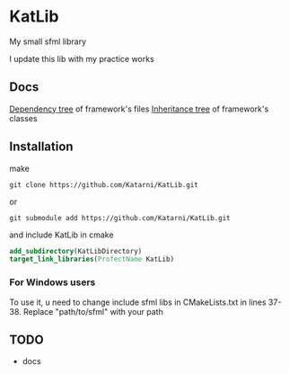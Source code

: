 # KatLib

My small sfml library

I update this lib with my practice works

## Docs
[Dependency tree](docs/md/dependency-tree.md) of framework's files
[Inheritance tree](docs/md/inheritance-tree.md) of framework's classes


## Installation

make 
```
git clone https://github.com/Katarni/KatLib.git
```
or
```
git submodule add https://github.com/Katarni/KatLib.git 
```

and include KatLib in cmake

```cmake
add_subdirectory(KatLibDirectory)
target_link_libraries(ProfectName KatLib)
```

### For Windows users
To use it, u need to change include sfml libs in CMakeLists.txt in lines 37-38.
Replace "path/to/sfml" with your path

## TODO
+ docs
